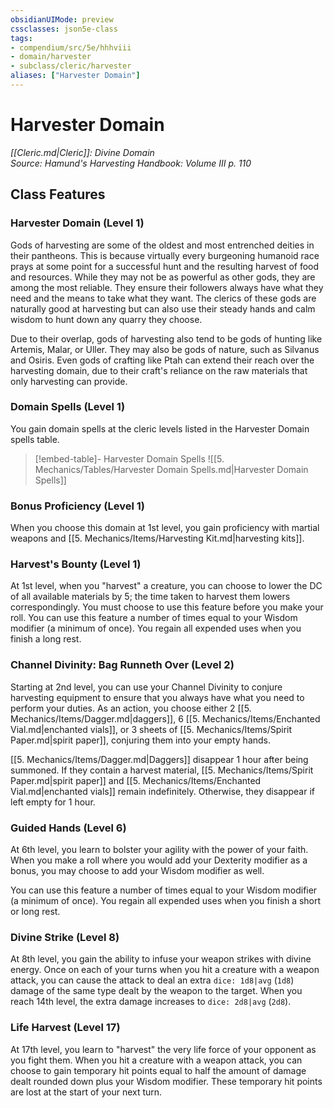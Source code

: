 ```yaml
---
obsidianUIMode: preview
cssclasses: json5e-class
tags:
- compendium/src/5e/hhhviii
- domain/harvester
- subclass/cleric/harvester
aliases: ["Harvester Domain"]
---
```

# Harvester Domain
*[[Cleric.md\|Cleric]]: Divine Domain*  
*Source: Hamund's Harvesting Handbook: Volume III p. 110*  


## Class Features

### Harvester Domain (Level 1)

Gods of harvesting are some of the oldest and most entrenched deities in their pantheons. This is because virtually every burgeoning humanoid race prays at some point for a successful hunt and the resulting harvest of food and resources. While they may not be as powerful as other gods, they are among the most reliable. They ensure their followers always have what they need and the means to take what they want. The clerics of these gods are naturally good at harvesting but can also use their steady hands and calm wisdom to hunt down any quarry they choose.

Due to their overlap, gods of harvesting also tend to be gods of hunting like Artemis, Malar, or Uller. They may also be gods of nature, such as Silvanus and Osiris. Even gods of crafting like Ptah can extend their reach over the harvesting domain, due to their craft's reliance on the raw materials that only harvesting can provide.

### Domain Spells (Level 1)

You gain domain spells at the cleric levels listed in the Harvester Domain spells table.

> [!embed-table]- Harvester Domain Spells
> ![[5. Mechanics/Tables/Harvester Domain Spells.md\|Harvester Domain Spells]]

### Bonus Proficiency (Level 1)

When you choose this domain at 1st level, you gain proficiency with martial weapons and [[5. Mechanics/Items/Harvesting Kit.md\|harvesting kits]].

### Harvest's Bounty (Level 1)

At 1st level, when you "harvest" a creature, you can choose to lower the DC of all available materials by 5; the time taken to harvest them lowers correspondingly. You must choose to use this feature before you make your roll. You can use this feature a number of times equal to your Wisdom modifier (a minimum of once). You regain all expended uses when you finish a long rest.

### Channel Divinity: Bag Runneth Over (Level 2)

Starting at 2nd level, you can use your Channel Divinity to conjure harvesting equipment to ensure that you always have what you need to perform your duties. As an action, you choose either 2 [[5. Mechanics/Items/Dagger.md\|daggers]], 6 [[5. Mechanics/Items/Enchanted Vial.md\|enchanted vials]], or 3 sheets of [[5. Mechanics/Items/Spirit Paper.md\|spirit paper]], conjuring them into your empty hands.

[[5. Mechanics/Items/Dagger.md\|Daggers]] disappear 1 hour after being summoned. If they contain a harvest material, [[5. Mechanics/Items/Spirit Paper.md\|spirit paper]] and [[5. Mechanics/Items/Enchanted Vial.md\|enchanted vials]] remain indefinitely. Otherwise, they disappear if left empty for 1 hour.

### Guided Hands (Level 6)

At 6th level, you learn to bolster your agility with the power of your faith. When you make a roll where you would add your Dexterity modifier as a bonus, you may choose to add your Wisdom modifier as well.

You can use this feature a number of times equal to your Wisdom modifier (a minimum of once). You regain all expended uses when you finish a short or long rest.

### Divine Strike (Level 8)

At 8th level, you gain the ability to infuse your weapon strikes with divine energy. Once on each of your turns when you hit a creature with a weapon attack, you can cause the attack to deal an extra `dice: 1d8|avg` (`1d8`) damage of the same type dealt by the weapon to the target. When you reach 14th level, the extra damage increases to `dice: 2d8|avg` (`2d8`).

### Life Harvest (Level 17)

At 17th level, you learn to "harvest" the very life force of your opponent as you fight them. When you hit a creature with a weapon attack, you can choose to gain temporary hit points equal to half the amount of damage dealt rounded down plus your Wisdom modifier. These temporary hit points are lost at the start of your next turn.